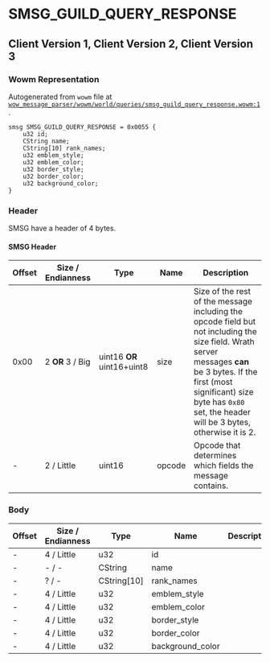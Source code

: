 # SMSG_GUILD_QUERY_RESPONSE

## Client Version 1, Client Version 2, Client Version 3

### Wowm Representation

Autogenerated from `wowm` file at [`wow_message_parser/wowm/world/queries/smsg_guild_query_response.wowm:1`](https://github.com/gtker/wow_messages/tree/main/wow_message_parser/wowm/world/queries/smsg_guild_query_response.wowm#L1).
```rust,ignore
smsg SMSG_GUILD_QUERY_RESPONSE = 0x0055 {
    u32 id;
    CString name;
    CString[10] rank_names;
    u32 emblem_style;
    u32 emblem_color;
    u32 border_style;
    u32 border_color;
    u32 background_color;
}
```
### Header

SMSG have a header of 4 bytes.

#### SMSG Header

| Offset | Size / Endianness | Type   | Name   | Description |
| ------ | ----------------- | ------ | ------ | ----------- |
| 0x00   | 2 **OR** 3 / Big           | uint16 **OR** uint16+uint8 | size | Size of the rest of the message including the opcode field but not including the size field. Wrath server messages **can** be 3 bytes. If the first (most significant) size byte has `0x80` set, the header will be 3 bytes, otherwise it is 2.|
| -      | 2 / Little| uint16 | opcode | Opcode that determines which fields the message contains. |

### Body

| Offset | Size / Endianness | Type | Name | Description | Comment |
| ------ | ----------------- | ---- | ---- | ----------- | ------- |
| - | 4 / Little | u32 | id |  |  |
| - | - / - | CString | name |  |  |
| - | ? / - | CString[10] | rank_names |  |  |
| - | 4 / Little | u32 | emblem_style |  |  |
| - | 4 / Little | u32 | emblem_color |  |  |
| - | 4 / Little | u32 | border_style |  |  |
| - | 4 / Little | u32 | border_color |  |  |
| - | 4 / Little | u32 | background_color |  |  |

